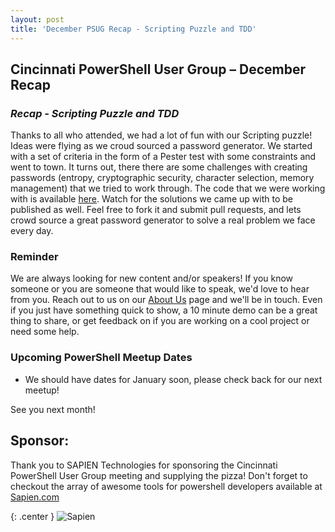 ```yaml
---
layout: post
title: 'December PSUG Recap - Scripting Puzzle and TDD'
---
```


## Cincinnati PowerShell User Group – December Recap


### *Recap - Scripting Puzzle and TDD*

Thanks to all who attended, we had a lot of fun with our Scripting puzzle!  Ideas were flying as we croud sourced a password generator.  We started with a set of criteria in the form of a Pester test with some constraints and went to town.  It turns out, there there are some challenges with creating passwords (entropy, cryptographic security, character selection, memory management) that we tried to work through.  The code that we were working with is available [here](https://github.com/mattmcnabb/CincyPsug_December2017).  Watch for the solutions we came up with to be published as well.  Feel free to fork it and submit pull requests, and lets crowd source a great password generator to solve a real problem we face every day.

### Reminder
We are always looking for new content and/or speakers!  If you know someone or you are someone that would like to speak, we'd love to hear from you.  Reach out to us on our [About Us](https://cincypowershell.org/aboutus/) page and we'll be in touch.  Even if you just have something quick to show, a 10 minute demo can be a great thing to share, or get feedback on if you are working on a cool project or need some help.

### Upcoming PowerShell Meetup Dates

- We should have dates for January soon, please check back for our next meetup!

See you next month!

## Sponsor:

Thank you to SAPIEN Technologies for sponsoring the Cincinnati PowerShell User Group meeting and supplying the pizza!  Don't forget to checkout the array of awesome tools for powershell developers available at [Sapien.com](https://www.sapien.com/software) 

{: .center }
![Sapien](http://cincypowershell.org/img/sapien.jpeg)
